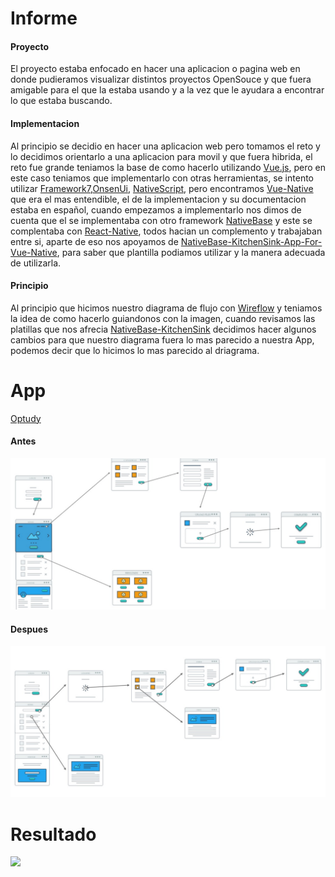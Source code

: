 # Informe

#### Proyecto
El proyecto estaba enfocado en hacer una aplicacion o pagina web en donde pudieramos visualizar distintos proyectos OpenSouce y que fuera amigable para el que la estaba usando y a la vez que le ayudara a encontrar lo que estaba buscando.

#### Implementacion
 Al principio se decidio en hacer una aplicacion web pero tomamos el reto y lo decidimos orientarlo a una aplicacion para movil y que fuera hibrida, el reto fue grande teniamos la base de como hacerlo utilizando [Vue.js](https://vuejs.org/), pero en este caso teniamos que implementarlo con otras herramientas, se intento utilizar [Framework7](https://framework7.io/),[OnsenUi](https://onsen.io/v2/api/vue/), [NativeScript](https://nativescript-vue.org/), pero encontramos [Vue-Native](https://vue-native.io/) que era el mas entendible, el de la implementacion y su documentacion estaba en español, cuando empezamos a implementarlo nos dimos de cuenta que el se implementaba con otro framework [NativeBase](https://nativebase.io/) y este se complentaba con [React-Native](https://facebook.github.io/react-native/), todos hacian un complemento y trabajaban entre si, aparte de eso nos apoyamos de [NativeBase-KitchenSink-App-For-Vue-Native](https://github.com/GeekyAnts/KitchenSink-Vue-Native), para saber que plantilla podiamos utilizar y la manera adecuada de utilizarla.

#### Principio
Al principio que hicimos nuestro diagrama de flujo con [Wireflow](http://wireflow.co/) y teniamos la idea de como hacerlo guiandonos con la imagen, cuando revisamos las platillas que nos afrecia [NativeBase-KitchenSink](https://github.com/GeekyAnts/KitchenSink-Vue-Native) decidimos hacer algunos cambios para que nuestro diagrama fuera lo mas parecido a nuestra App, podemos decir que lo hicimos lo mas parecido al driagrama.

# App
[Optudy](https://expo.io/@abadia962/optudycrime)

#### Antes
![](https://github.com/andrew962/ProgGrafica/blob/master/Imagenes/antes.jpeg?raw=true)
#### Despues
![](https://github.com/andrew962/ProgGrafica/blob/master/Imagenes/despues.jpeg?raw=true)

 # Resultado
 ![](https://github.com/andrew962/ProgGrafica/blob/master/Imagenes/app.gif)
 ![]()
